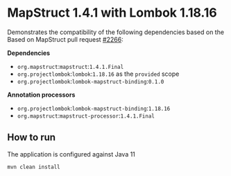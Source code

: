 # MapStruct 1.4.1 with Lombok 1.18.16

Demonstrates the compatibility of the following dependencies based on the Based on MapStruct pull request [#2266](https://github.com/mapstruct/mapstruct/pull/2266):

**Dependencies**

 - `org.mapstruct`:`mapstruct`:`1.4.1.Final`
 - `org.projectlombok`:`lombok`:`1.18.16` as the `provided` scope
 - `org.projectlombok`:`lombok-mapstruct-binding`:`0.1.0`
 
**Annotation processors**

  - `org.projectlombok`:`lombok-mapstruct-binding`:`1.18.16`
  - `org.mapstruct`:`mapstruct-processor`:`1.4.1.Final`

## How to run
 
The application is configured against Java 11

    mvn clean install